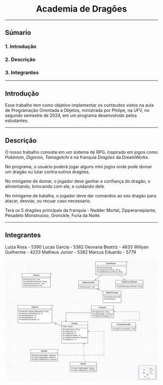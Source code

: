 # <center>Academia de Dragões</center>

---

## Súmario

### 1. Introdução

### 2. Descrição

### 3. Integrantes

---

## Introdução

Esse trabalho tem como objetivo implementar os conteudos vistos na aula de Programação Orientada a Objetos, ministrada por Philipe, na UFV, no segundo semestre de 2024, em um programa desenvolvido pelos estudantes.

---

## Descrição

O nosso trabalho consiste em um sistema de RPG, inspirado em jogos como <i>Pokémon</i>, <i>Digimon</i>, <i>Tamagotchi</i> e na franquia <i>Dragões</i> da DreamWorks.

No programa, o usuário poderá jogar alguns mini jogos onde pode domar um dragão ou lutar contra outros dragões.

No minigame de domar, o jogador deve ganhar a confiança do dragão, o alimentando, brincando com ele, e cuidando dele.

No minigame de batalha, o jogador deve dar comandos ao seu dragão para atacar, desviar, ou recuar caso necessario.

Terá os 5 dragões principais da franquia - Nadder Mortal, Zipperarrepiante, Pesadelo Monstruoso, Gronckle, Furia da Noite.

---

## Integrantes

Luiza Rosa - 5390
Lucas Garcia - 5362
Geovana Beatriz - 4633
Willyan Guilherme - 4233
Matheus Junior - 5382
Marcus Eduardo - 5779

![Diagrama de Classe](https://github.com/matheus-junio-da-silva/tp-poo/raw/master/Diagrama%20de%20classe.png)

